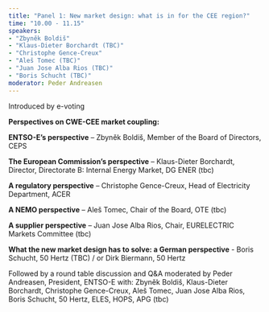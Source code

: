```yaml
---
title: "Panel 1: New market design: what is in for the CEE region?"
time: "10.00 - 11.15"
speakers:
- "Zbyněk Boldiš"
- "Klaus-Dieter Borchardt (TBC)"
- "Christophe Gence-Creux"
- "Aleš Tomec (TBC)"
- "Juan Jose Alba Rios (TBC)"
- "Boris Schucht (TBC)"
moderator: Peder Andreasen
---
```


Introduced by e-voting

__Perspectives on CWE-CEE market coupling:__

__ENTSO-E’s perspective__ – Zbyněk Boldiš, Member of the Board of Directors, CEPS

__The European Commission’s perspective__ – Klaus-Dieter Borchardt, Director, Directorate B: Internal Energy Market, DG ENER (tbc)

__A regulatory perspective__ – Christophe Gence-Creux, Head of Electricity Department, ACER

__A NEMO perspective__ – Aleš Tomec, Chair of the Board, OTE (tbc)

__A supplier perspective__ – Juan Jose Alba Rios, Chair, EURELECTRIC Markets Committee (tbc)

__What the new market design has to solve: a German perspective__ - Boris Schucht, 50 Hertz (TBC) / or Dirk Biermann, 50 Hertz



Followed by a round table discussion and Q&A moderated by Peder Andreasen, President, ENTSO-E with: Zbyněk Boldiš, Klaus-Dieter Borchardt, Christophe Gence-Creux, Aleš Tomec, Juan Jose Alba Rios, Boris Schucht, 50 Hertz, ELES, HOPS, APG (tbc)